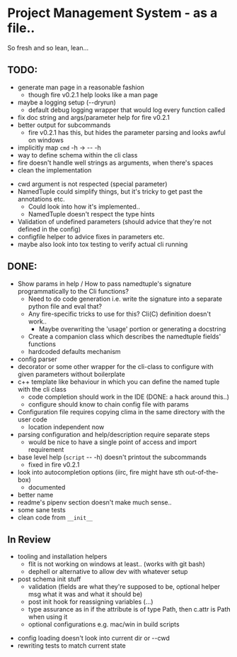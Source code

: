 # Project Management System - as  a file..

So fresh and so lean, lean...

## TODO:

* generate man page in a reasonable fashion
  * though fire v0.2.1 help looks like a man page
* maybe a logging setup (--dryrun)
  * default debug logging wrapper that would log every function called
* fix doc string and args/parameter help for fire v0.2.1
* better output for subcommands
  * fire v0.2.1 has this, but hides the parameter parsing and looks awful on windows
* implicitly map `cmd` -h -> <cmd> -- -h
* way to define schema within the cli class
* fire doesn't handle well strings as arguments, when there's spaces
* clean the implementation
- cwd argument is not respected (special parameter)
- NamedTuple could simplify things, but it's tricky to get past the annotations etc.
    - Could look into how it's implemented..
    - NamedTuple doesn't respect the type hints
- Validation of undefined parameters (should advice that they're not defined in the config)
- configfile helper to advice fixes in parameters etc.
- maybe also look into tox testing to verify actual cli running
    
## DONE:

* Show params in help / How to pass namedtuple's signature programmatically to the Cli functions?    
  * Need to do code generation i.e. write the signature into a separate python file and eval that?
  * Any fire-specific tricks to use for this? Cli(C) definition doesn't work..
    * Maybe overwriting the 'usage' portion or generating a docstring
  * Create a companion class which describes the namedtuple fields' functions
  * hardcoded defaults mechanism
* config parser
* decorator or some other wrapper for the cli-class to configure with given parameters without boilerplate
* c++ template like behaviour in which you can define the named tuple with the cli class
  * code completion should work in the IDE (DONE: a hack around this..)
  * configure should know to chain config file with params 
* Configuration file requires copying clima in the same directory with the user code
  * location independent now
* parsing configuration and help/description require separate steps
  * would be nice to have a single point of access and import requirement
* base level help (`script` -- -h) doesn't printout the subcommands
  * fixed in fire v0.2.1
* look into autocompletion options (iirc, fire might have sth out-of-the-box)
  * documented
* better name
* readme's pipenv section doesn't make much sense..
* some sane tests
* clean code from `__init__`

## In Review

* tooling and installation helpers 
  * flit is not working on windows at least.. (works with git bash)
  * dephell or alternative to allow dev with whatever setup
* post schema init stuff 
  * validation (fields are what they're supposed to be, optional helper msg what it was and what it should be)
  * post init hook for reassigning variables (...)
  * type assurance as in if the attribute is of type Path, then c.attr is Path when using it
  * optional configurations e.g. mac/win in build scripts 
- config loading doesn't look into current dir or --cwd
- rewriting tests to match current state
